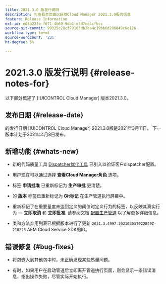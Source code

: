 ```yaml
---
title: 2021.3.0 版发行说明
description: 可查看本页面以获取Cloud Manager 2021.3.0版的信息
feature: Release Information
exl-id: e05b22fe-f071-4b69-9db1-e3d7ee4cfbcc
source-git-commit: 99325c28c379103db2ba4c19bb6d206849c6e126
workflow-type: tm+mt
source-wordcount: '231'
ht-degree: 5%

---
```


# 2021.3.0 版发行说明 {#release-notes-for}

以下部分概述了 [!UICONTROL Cloud Manager] 版本2021.3.0。

## 发布日期 {#release-date}

的发行日期 [!UICONTROL Cloud Manager] 2021.3.0版是2021年3月11日。
下一版本计划于2021年4月8日发布。

## 新增功能 {#whats-new}

* 新的代码质量工具 [Dispatcher优化工具](https://experienceleague.adobe.com/docs/experience-manager-cloud-manager/using/how-to-use/custom-code-quality-rules.html?lang=en#dispatcher-optimization-tool-rules) 已引入以验证客户dispatcher配置。

* 用户现在可以通过选择 **查看Cloud Manager角色** 选项。

* 标签 **申请批准** 已重新标记为 **生产审批** 更清楚。

* 的 **版本** 标签已重新标记为 **Git标记** 在生产管道执行屏幕中。

* 重新标记了在重要量度未达到定义的阈值时定义行为的标签，以反映其真实行为 —  **立即取消** 和 **立即批准**. 请参阅文档 [配置生产管道](/help/using/production-pipelines.md) 以了解更多详细信息。

* 类和方法弃用列表已根据版本进行了更新 `2021.3.4997.20210303T022849Z-210225` AEM Cloud Service SDK的ID。

## 错误修复 {#bug-fixes}

* 将包嵌入到其他包中时，未正确发现某些质量问题。

* 有时，如果用户在启动管道后立即离开管道执行页面，则会显示一条错误消息，指出操作失败，尽管实际开始执行。
